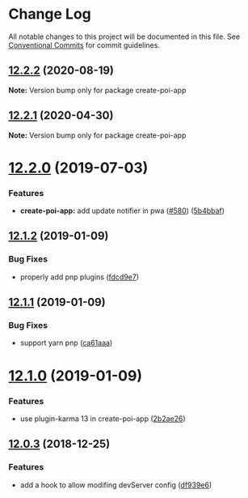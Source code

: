 # Change Log

All notable changes to this project will be documented in this file.
See [Conventional Commits](https://conventionalcommits.org) for commit guidelines.

## [12.2.2](https://github.com/egoist/poi/compare/create-poi-app@12.2.1...create-poi-app@12.2.2) (2020-08-19)

**Note:** Version bump only for package create-poi-app

## [12.2.1](https://github.com/egoist/poi/compare/create-poi-app@12.2.0...create-poi-app@12.2.1) (2020-04-30)

**Note:** Version bump only for package create-poi-app

# [12.2.0](https://github.com/egoist/poi/compare/create-poi-app@12.1.2...create-poi-app@12.2.0) (2019-07-03)

### Features

- **create-poi-app:** add update notifier in pwa ([#580](https://github.com/egoist/poi/issues/580)) ([5b4bbaf](https://github.com/egoist/poi/commit/5b4bbaf))

## [12.1.2](https://github.com/egoist/poi/compare/create-poi-app@12.1.1...create-poi-app@12.1.2) (2019-01-09)

### Bug Fixes

- properly add pnp plugins ([fdcd9e7](https://github.com/egoist/poi/commit/fdcd9e7))

## [12.1.1](https://github.com/egoist/poi/compare/create-poi-app@12.1.0...create-poi-app@12.1.1) (2019-01-09)

### Bug Fixes

- support yarn pnp ([ca61aaa](https://github.com/egoist/poi/commit/ca61aaa))

# [12.1.0](https://github.com/egoist/poi/compare/create-poi-app@12.0.3...create-poi-app@12.1.0) (2019-01-09)

### Features

- use plugin-karma 13 in create-poi-app ([2b2ae26](https://github.com/egoist/poi/commit/2b2ae26))

## [12.0.3](https://github.com/egoist/poi/compare/create-poi-app@12.0.2...create-poi-app@12.0.3) (2018-12-25)

### Features

- add a hook to allow modifing devServer config ([df939e6](https://github.com/egoist/poi/commit/df939e6))
